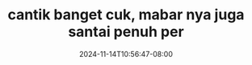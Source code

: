 --- 
title: "cantik banget cuk, mabar nya juga santai penuh per"
description: "streaming   cantik banget cuk, mabar nya juga santai penuh per      "
date: 2024-11-14T10:56:47-08:00
file_code: "etc7uvbsggll"
draft: false
cover: "2svua5xr1x4ahdqb.jpg"
tags: ["cantik", "banget", "mabar", "nya", "juga", "santai", "penuh", "per", "bokep-indo", "bokep-viral", "bokep-ig"]
length: 300
fld_id: "1392283"
foldername: "asupankita"
categories: ["asupankita"]
views: 44
---